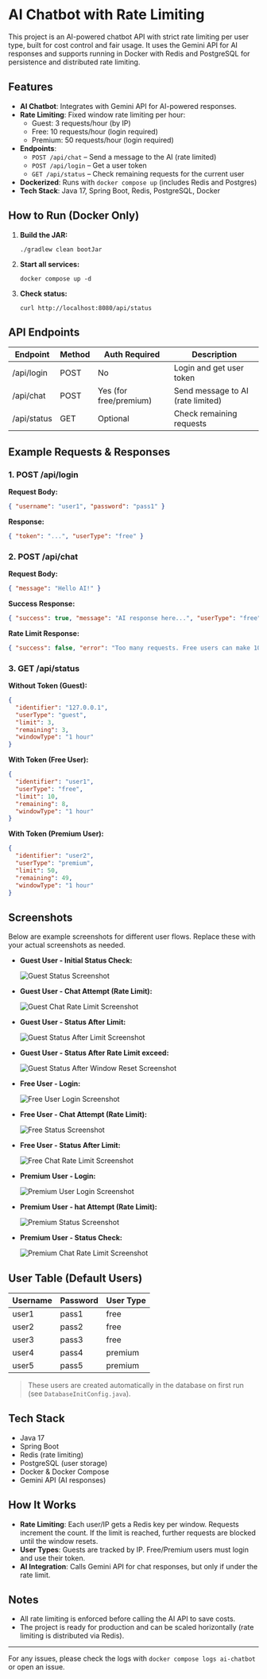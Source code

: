 # AI Chatbot with Rate Limiting

This project is an AI-powered chatbot API with strict rate limiting per user type, built for cost control and fair usage. It uses the Gemini API for AI responses and supports running in Docker with Redis and PostgreSQL for persistence and distributed rate limiting.

## Features
- **AI Chatbot**: Integrates with Gemini API for AI-powered responses.
- **Rate Limiting**: Fixed window rate limiting per hour:
  - Guest: 3 requests/hour (by IP)
  - Free: 10 requests/hour (login required)
  - Premium: 50 requests/hour (login required)
- **Endpoints**:
  - `POST /api/chat` – Send a message to the AI (rate limited)
  - `POST /api/login` – Get a user token
  - `GET /api/status` – Check remaining requests for the current user
- **Dockerized**: Runs with `docker compose up` (includes Redis and Postgres)
- **Tech Stack**: Java 17, Spring Boot, Redis, PostgreSQL, Docker

## How to Run (Docker Only)

1. **Build the JAR:**
   ```
   ./gradlew clean bootJar
   ```
2. **Start all services:**
   ```
   docker compose up -d
   ```
3. **Check status:**
   ```
   curl http://localhost:8080/api/status
   ```

## API Endpoints

| Endpoint           | Method | Auth Required | Description                        |
|-------------------|--------|--------------|------------------------------------|
| /api/login        | POST   | No           | Login and get user token           |
| /api/chat         | POST   | Yes (for free/premium) | Send message to AI (rate limited) |
| /api/status       | GET    | Optional     | Check remaining requests           |

## Example Requests & Responses

### 1. POST /api/login
**Request Body:**
```json
{ "username": "user1", "password": "pass1" }
```
**Response:**
```json
{ "token": "...", "userType": "free" }
```

### 2. POST /api/chat
**Request Body:**
```json
{ "message": "Hello AI!" }
```
**Success Response:**
```json
{ "success": true, "message": "AI response here...", "userType": "free", "remaining_requests": 9 }
```
**Rate Limit Response:**
```json
{ "success": false, "error": "Too many requests. Free users can make 10 requests per hour.", "userType": "free", "remaining_requests": 0 }
```

### 3. GET /api/status
**Without Token (Guest):**
```json
{
  "identifier": "127.0.0.1",
  "userType": "guest",
  "limit": 3,
  "remaining": 3,
  "windowType": "1 hour"
}
```
**With Token (Free User):**
```json
{
  "identifier": "user1",
  "userType": "free",
  "limit": 10,
  "remaining": 8,
  "windowType": "1 hour"
}
```
**With Token (Premium User):**
```json
{
  "identifier": "user2",
  "userType": "premium",
  "limit": 50,
  "remaining": 49,
  "windowType": "1 hour"
}
```

## Screenshots

Below are example screenshots for different user flows. Replace these with your actual screenshots as needed.

- **Guest User - Initial Status Check:**
  
  ![Guest Status Screenshot](images/guest_1.PNG)
  
- **Guest User - Chat Attempt (Rate Limit):**
  
  ![Guest Chat Rate Limit Screenshot](images/guest_2.PNG)
  
- **Guest User - Status After Limit:**
  
  ![Guest Status After Limit Screenshot](images/guest_3.PNG)
  
- **Guest User - Status After Rate Limit exceed:**
  
  ![Guest Status After Window Reset Screenshot](images/guest_4.PNG)

- **Free User - Login:**
  
  ![Free User Login Screenshot](images/free_1.PNG)
  
- **Free User - Chat Attempt (Rate Limit):**
  
  ![Free Status Screenshot](images/free_2.PNG)
  
- **Free User - Status After Limit:**
  
  ![Free Chat Rate Limit Screenshot](images/free_3.PNG)

- **Premium User - Login:**
  
  ![Premium User Login Screenshot](images/premium_1.PNG)
  
- **Premium User - hat Attempt (Rate Limit):**
  
  ![Premium Status Screenshot](images/premium_2.PNG)
  
- **Premium User - Status Check:**
  
  ![Premium Chat Rate Limit Screenshot](images/premium_3.PNG)

## User Table (Default Users)
| Username | Password | User Type |
|----------|----------|-----------|
| user1    | pass1    | free      |
| user2    | pass2    | free      |
| user3    | pass3    | free      |
| user4    | pass4    | premium   |
| user5    | pass5    | premium   |

> These users are created automatically in the database on first run (see `DatabaseInitConfig.java`).

## Tech Stack
- Java 17
- Spring Boot
- Redis (rate limiting)
- PostgreSQL (user storage)
- Docker & Docker Compose
- Gemini API (AI responses)

## How It Works
- **Rate Limiting**: Each user/IP gets a Redis key per window. Requests increment the count. If the limit is reached, further requests are blocked until the window resets.
- **User Types**: Guests are tracked by IP. Free/Premium users must login and use their token.
- **AI Integration**: Calls Gemini API for chat responses, but only if under the rate limit.

## Notes
- All rate limiting is enforced before calling the AI API to save costs.
- The project is ready for production and can be scaled horizontally (rate limiting is distributed via Redis).

---

For any issues, please check the logs with `docker compose logs ai-chatbot` or open an issue.
